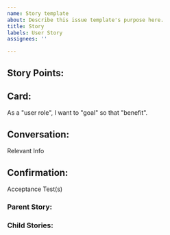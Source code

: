 ```yaml
---
name: Story template
about: Describe this issue template's purpose here.
title: Story
labels: User Story
assignees: ''

---
```


## Story Points:

## Card:
As a "user role", I want to "goal" so that "benefit".

## Conversation:
Relevant Info

## Confirmation:
Acceptance Test(s)

### Parent Story:
### Child Stories:
